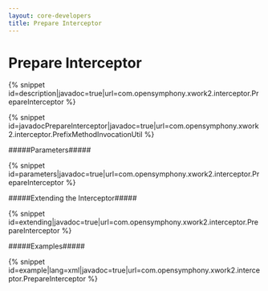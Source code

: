 ```yaml
---
layout: core-developers
title: Prepare Interceptor
---
```


# Prepare Interceptor



{% snippet id=description|javadoc=true|url=com.opensymphony.xwork2.interceptor.PrepareInterceptor %}


{% snippet id=javadocPrepareInterceptor|javadoc=true|url=com.opensymphony.xwork2.interceptor.PrefixMethodInvocationUtil %}

#####Parameters#####



{% snippet id=parameters|javadoc=true|url=com.opensymphony.xwork2.interceptor.PrepareInterceptor %}

#####Extending the Interceptor#####



{% snippet id=extending|javadoc=true|url=com.opensymphony.xwork2.interceptor.PrepareInterceptor %}

#####Examples#####



{% snippet id=example|lang=xml|javadoc=true|url=com.opensymphony.xwork2.interceptor.PrepareInterceptor %}
